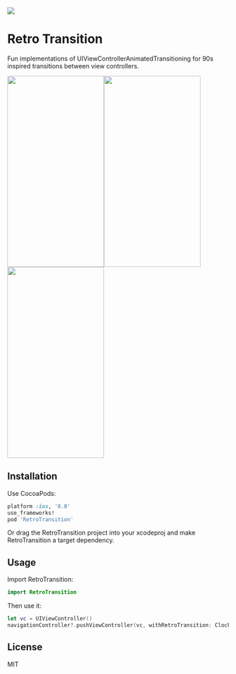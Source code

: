 
<img src="https://raw.githubusercontent.com/wcgray/RetroTransition/master/Images/logo.png"/>

# Retro Transition

Fun implementations of UIViewControllerAnimatedTransitioning for 90s inspired transitions between view controllers.

<img src="https://raw.githubusercontent.com/wcgray/RetroTransition/master/Images/circles.gif" width="220" height="434"/><img src="https://raw.githubusercontent.com/wcgray/RetroTransition/master/Images/clock.gif" width="220" height="434"/><img src="https://raw.githubusercontent.com/wcgray/RetroTransition/master/Images/squares.gif" width="220" height="434"/>

## Installation

Use CocoaPods:

```ruby
platform :ios, '8.0'
use_frameworks!
pod 'RetroTransition'
```

Or drag the RetroTransition project into your xcodeproj and make RetroTransition a target dependency.

## Usage

Import RetroTransition:

```swift
import RetroTransition
```

Then use it:

```swift
let vc = UIViewController()
navigationController?.pushViewController(vc, withRetroTransition: ClockRetroTransition())
```

## License

MIT
